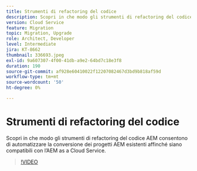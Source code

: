 ```yaml
---
title: Strumenti di refactoring del codice
description: Scopri in che modo gli strumenti di refactoring del codice AEM consentono di automatizzare la conversione dei progetti AEM esistenti affinché siano compatibili con l’AEM as a Cloud Service.
version: Cloud Service
feature: Migration
topic: Migration, Upgrade
role: Architect, Developer
level: Intermediate
jira: KT-8662
thumbnail: 336693.jpeg
exl-id: 9a607307-4f00-41db-a9e2-64bd7c18e3f8
duration: 190
source-git-commit: af928e60410022f12207082467d3bd9b818af59d
workflow-type: tm+mt
source-wordcount: '50'
ht-degree: 0%

---
```


# Strumenti di refactoring del codice

Scopri in che modo gli strumenti di refactoring del codice AEM consentono di automatizzare la conversione dei progetti AEM esistenti affinché siano compatibili con l’AEM as a Cloud Service.

>[!VIDEO](https://video.tv.adobe.com/v/336693?quality=12&learn=on)
